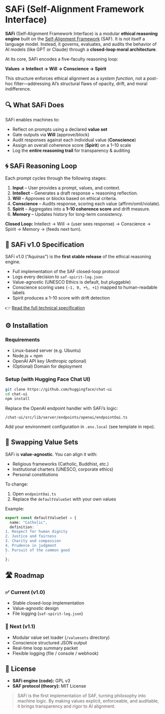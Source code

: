 # SAFi (Self-Alignment Framework Interface)

**SAFi** (Self-Alignment Framework Interface) is a modular **ethical reasoning engine** built on the [Self-Alignment Framework](https://www.selfalignmentframework.com) (SAF). It is not itself a language model. Instead, it governs, evaluates, and audits the behavior of AI models (like GPT or Claude) through a **closed-loop moral architecture**.

At its core, SAFi encodes a five-faculty reasoning loop:

**Values → Intellect → Will → Conscience → Spirit**

This structure enforces ethical alignment as a *system function*, not a post-hoc filter—addressing AI’s structural flaws of opacity, drift, and moral indifference.

## 🔍 What SAFi Does

SAFi enables machines to:
- Reflect on prompts using a declared **value set**
- Gate outputs via **Will** (approve/block)
- Audit responses against each individual value (**Conscience**)
- Assign an overall coherence score (**Spirit**) on a 1–10 scale
- Log the **entire reasoning trail** for transparency & auditing

## 🌀 SAFi Reasoning Loop

Each prompt cycles through the following stages:

1. **Input** – User provides a prompt, values, and context.
2. **Intellect** – Generates a draft response + reasoning reflection.
3. **Will** – Approves or blocks based on ethical criteria.
4. **Conscience** – Audits response, scoring each value (affirm/omit/violate).
5. **Spirit** – Aggregates into a **1–10 coherence score** and drift measure.
6. **Memory** – Updates history for long-term consistency.

**Closed Loop:** Intellect → Will → (user sees response) → Conscience → Spirit → Memory → (feeds next turn).

## 📜 SAFi v1.0 Specification

SAFi v1.0 (“Aquinas”) is the **first stable release** of the ethical reasoning engine.

- Full implementation of the SAF closed-loop protocol
- Logs every decision to `saf-spirit-log.json`
- Value-agnostic (UNESCO Ethics is default, but pluggable)
- Conscience scoring uses `{−1, 0, +½, +1}` mapped to human-readable labels
- Spirit produces a 1–10 score with drift detection

👉 [Read the full technical specification](./SAFi-Spec-v1.0.md)


## ⚙️ Installation

### Requirements
- Linux-based server (e.g. Ubuntu)
- Node.js + npm
- OpenAI API key (Anthropic optional)
- (Optional) Domain for deployment

### Setup (with Hugging Face Chat UI)

```bash
git clone https://github.com/huggingface/chat-ui
cd chat-ui
npm install
```

Replace the OpenAI endpoint handler with SAFi’s logic:

```
/chat-ui/src/lib/server/endpoints/openai/endpointOai.ts
```

Add your environment configuration in `.env.local` (see template in repo).

## 🧩 Swapping Value Sets

SAFi is **value-agnostic**. You can align it with:
- Religious frameworks (Catholic, Buddhist, etc.)
- Institutional charters (UNESCO, corporate ethics)
- Personal constitutions

To change:
1. Open `endpointOai.ts`
2. Replace the `defaultValueSet` with your own values

Example:
```ts
export const defaultValueSet = {
  name: "Catholic",
  definition: `
1. Respect for human dignity
2. Justice and fairness
3. Charity and compassion
4. Prudence in judgment
5. Pursuit of the common good
`
};
```

## 🛣️ Roadmap

### ✅ Current (v1.0)
- Stable closed-loop implementation
- Value-agnostic design
- File logging (`saf-spirit-log.json`)

### 🚧 Next (v1.1)
- Modular value set loader (`/valuesets` directory)
- Conscience structured JSON output
- Real-time loop summary packet
- Flexible logging (file / console / webhook)


## 📖 License

- **SAFi engine (code):** GPL v3
- **SAF protocol (theory):** MIT License


> SAFi is the first implementation of SAF, turning philosophy into machine logic. By making values explicit, enforceable, and auditable, it brings transparency and rigor to AI alignment.
